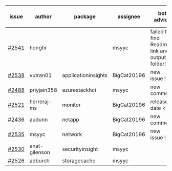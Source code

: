 | issue | author | package | assignee | bot advice | created date of issue | target release date | date from target |
| ------ | ------ | ------ | ------ | ------ | ------ | ------ | :-----: |
| [#2541](https://github.com/Azure/sdk-release-request/issues/2541) | honghr |   | msyyc | failed to find Readme link and output folder!  <br> | 03-15 | 03-29 |   |
| [#2538](https://github.com/Azure/sdk-release-request/issues/2538) | vutran01 | applicationinsights | BigCat20196 | new issue ! <br> | 03-15 | 03-29 |   |
| [#2488](https://github.com/Azure/sdk-release-request/issues/2488) | priyjain358 | azurestackhci | msyyc | new comment.  <br> | 02-25 | 04-07 |   |
| [#2521](https://github.com/Azure/sdk-release-request/issues/2521) | herreraj-ms | monitor | BigCat20196 |   release date < 2 ! <br> | 03-09 | 03-14 | -1 |
| [#2436](https://github.com/Azure/sdk-release-request/issues/2436) | audunn | netapp | BigCat20196 | new comment.  <br> | 02-10 | 02-14 |   |
| [#2535](https://github.com/Azure/sdk-release-request/issues/2535) | msyyc | network | BigCat20196 | new issue ! <br> | 03-15 | 03-29 |   |
| [#2530](https://github.com/Azure/sdk-release-request/issues/2530) | anat-gilenson | securityinsight | msyyc |   | 03-14 | 03-28 |   |
| [#2526](https://github.com/Azure/sdk-release-request/issues/2526) | adburch | storagecache | msyyc |   | 03-11 | 03-21 |   |
